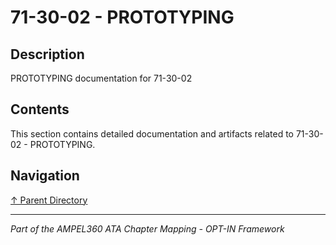 # 71-30-02 - PROTOTYPING

## Description

PROTOTYPING documentation for 71-30-02

## Contents

This section contains detailed documentation and artifacts related to 71-30-02 - PROTOTYPING.

## Navigation

[↑ Parent Directory](../README.md)

---

*Part of the AMPEL360 ATA Chapter Mapping - OPT-IN Framework*
